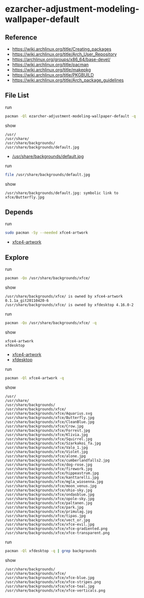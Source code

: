 
# ezarcher-adjustment-modeling-wallpaper-default


## Reference

* https://wiki.archlinux.org/title/Creating_packages
* https://wiki.archlinux.org/title/Arch_User_Repository
* https://archlinux.org/groups/x86_64/base-devel/
* https://wiki.archlinux.org/title/pacman
* https://wiki.archlinux.org/title/makepkg
* https://wiki.archlinux.org/title/PKGBUILD
* https://wiki.archlinux.org/title/Arch_package_guidelines


## File List

run

``` sh
pacman -Ql ezarcher-adjustment-modeling-wallpaper-default -q
```

show

```
/usr/
/usr/share/
/usr/share/backgrounds/
/usr/share/backgrounds/default.jpg
```


* [/usr/share/backgrounds/default.jpg](asset/overlay/usr/share/backgrounds/default.jpg)

run

``` sh
file /usr/share/backgrounds/default.jpg
```

show

```
/usr/share/backgrounds/default.jpg: symbolic link to xfce/Butterfly.jpg
```


## Depends

run

``` sh
sudo pacman -Sy --needed xfce4-artwork
```

* [xfce4-artwork](https://archlinux.org/packages/extra/any/xfce4-artwork/)


## Explore

run

``` sh
pacman -Qo /usr/share/backgrounds/xfce/
```

show

```
/usr/share/backgrounds/xfce/ is owned by xfce4-artwork 0.1.1a_git20110420-6
/usr/share/backgrounds/xfce/ is owned by xfdesktop 4.16.0-2
```


run

``` sh
pacman -Qo /usr/share/backgrounds/xfce/ -q
```

show

```
xfce4-artwork
xfdesktop
```

* [xfce4-artwork](https://archlinux.org/packages/extra/any/xfce4-artwork/)
* [xfdesktop](https://archlinux.org/packages/extra/x86_64/xfdesktop/)


run

``` sh
pacman -Ql xfce4-artwork -q
````

show

```
/usr/
/usr/share/
/usr/share/backgrounds/
/usr/share/backgrounds/xfce/
/usr/share/backgrounds/xfce/Aquarius.svg
/usr/share/backgrounds/xfce/Butterfly.jpg
/usr/share/backgrounds/xfce/CleanBlue.jpg
/usr/share/backgrounds/xfce/Crow.jpg
/usr/share/backgrounds/xfce/Forrest.jpg
/usr/share/backgrounds/xfce/Klivia.jpg
/usr/share/backgrounds/xfce/Squirrel.jpg
/usr/share/backgrounds/xfce/Szarkakoi_fa.jpg
/usr/share/backgrounds/xfce/Valo_1.jpg
/usr/share/backgrounds/xfce/Violet.jpg
/usr/share/backgrounds/xfce/alone.jpg
/usr/share/backgrounds/xfce/cumberlandfalls2.jpg
/usr/share/backgrounds/xfce/dog-rose.jpg
/usr/share/backgrounds/xfce/firework.jpg
/usr/share/backgrounds/xfce/hippeastrum.jpg
/usr/share/backgrounds/xfce/kanttarelli.jpg
/usr/share/backgrounds/xfce/mgla_wiosenna.jpg
/usr/share/backgrounds/xfce/moon_venus.jpg
/usr/share/backgrounds/xfce/ohio-sky.jpg
/usr/share/backgrounds/xfce/ondasblue.jpg
/usr/share/backgrounds/xfce/opole-sky.jpg
/usr/share/backgrounds/xfce/paltanen.jpg
/usr/share/backgrounds/xfce/park.jpg
/usr/share/backgrounds/xfce/primulag.jpg
/usr/share/backgrounds/xfce/tipas.jpg
/usr/share/backgrounds/xfce/vect_or.jpg
/usr/share/backgrounds/xfce/xfce-evil.jpg
/usr/share/backgrounds/xfce/xfce-gradiented.png
/usr/share/backgrounds/xfce/xfce-transparent.png
```

run

``` sh
pacman -Ql xfdesktop -q | grep backgrounds
````

show

```
/usr/share/backgrounds/
/usr/share/backgrounds/xfce/
/usr/share/backgrounds/xfce/xfce-blue.jpg
/usr/share/backgrounds/xfce/xfce-stripes.png
/usr/share/backgrounds/xfce/xfce-teal.jpg
/usr/share/backgrounds/xfce/xfce-verticals.png
```

